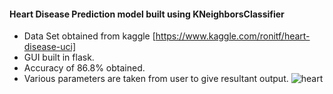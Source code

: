 #### Heart Disease Prediction model built using KNeighborsClassifier
* Data Set obtained from kaggle [https://www.kaggle.com/ronitf/heart-disease-uci]
* GUI built in flask.
* Accuracy of 86.8% obtained.
* Various parameters are taken from user to give resultant output.
![heart](https://user-images.githubusercontent.com/37765578/83409350-df9a3700-a431-11ea-8512-a865c5771bc7.png)
